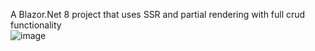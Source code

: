 A Blazor.Net 8 project that uses SSR and partial rendering with full crud functionality  
![image](https://github.com/user-attachments/assets/dc47aa9e-0276-4b3c-9693-af4638cb4603)
